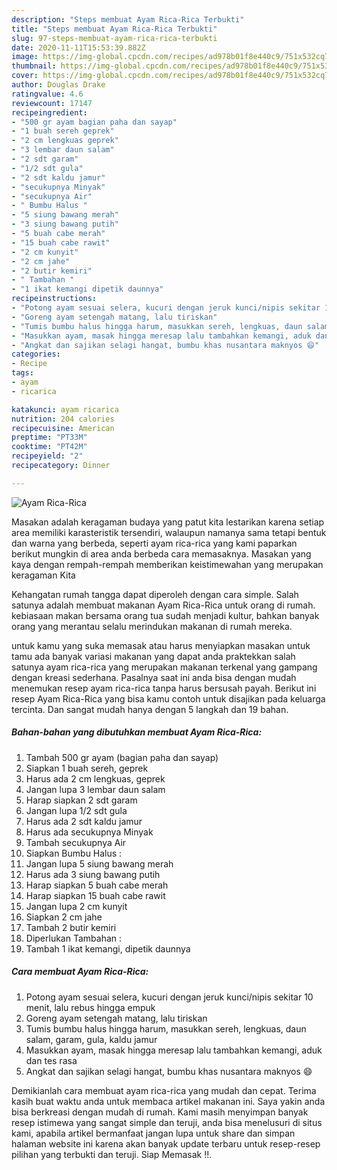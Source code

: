 ```yaml
---
description: "Steps membuat Ayam Rica-Rica Terbukti"
title: "Steps membuat Ayam Rica-Rica Terbukti"
slug: 97-steps-membuat-ayam-rica-rica-terbukti
date: 2020-11-11T15:53:39.882Z
image: https://img-global.cpcdn.com/recipes/ad978b01f8e440c9/751x532cq70/ayam-rica-rica-foto-resep-utama.jpg
thumbnail: https://img-global.cpcdn.com/recipes/ad978b01f8e440c9/751x532cq70/ayam-rica-rica-foto-resep-utama.jpg
cover: https://img-global.cpcdn.com/recipes/ad978b01f8e440c9/751x532cq70/ayam-rica-rica-foto-resep-utama.jpg
author: Douglas Drake
ratingvalue: 4.6
reviewcount: 17147
recipeingredient:
- "500 gr ayam bagian paha dan sayap"
- "1 buah sereh geprek"
- "2 cm lengkuas geprek"
- "3 lembar daun salam"
- "2 sdt garam"
- "1/2 sdt gula"
- "2 sdt kaldu jamur"
- "secukupnya Minyak"
- "secukupnya Air"
- " Bumbu Halus "
- "5 siung bawang merah"
- "3 siung bawang putih"
- "5 buah cabe merah"
- "15 buah cabe rawit"
- "2 cm kunyit"
- "2 cm jahe"
- "2 butir kemiri"
- " Tambahan "
- "1 ikat kemangi dipetik daunnya"
recipeinstructions:
- "Potong ayam sesuai selera, kucuri dengan jeruk kunci/nipis sekitar 10 menit, lalu rebus hingga empuk"
- "Goreng ayam setengah matang, lalu tiriskan"
- "Tumis bumbu halus hingga harum, masukkan sereh, lengkuas, daun salam, garam, gula, kaldu jamur"
- "Masukkan ayam, masak hingga meresap lalu tambahkan kemangi, aduk dan tes rasa"
- "Angkat dan sajikan selagi hangat, bumbu khas nusantara maknyos 😄"
categories:
- Recipe
tags:
- ayam
- ricarica

katakunci: ayam ricarica 
nutrition: 204 calories
recipecuisine: American
preptime: "PT33M"
cooktime: "PT42M"
recipeyield: "2"
recipecategory: Dinner

---
```



![Ayam Rica-Rica](https://img-global.cpcdn.com/recipes/ad978b01f8e440c9/751x532cq70/ayam-rica-rica-foto-resep-utama.jpg)

Masakan adalah keragaman budaya yang patut kita lestarikan karena setiap area memiliki karasteristik tersendiri, walaupun namanya sama tetapi bentuk dan warna yang berbeda, seperti ayam rica-rica yang kami paparkan berikut mungkin di area anda berbeda cara memasaknya. Masakan yang kaya dengan rempah-rempah memberikan keistimewahan yang merupakan keragaman Kita



Kehangatan rumah tangga dapat diperoleh dengan cara simple. Salah satunya adalah membuat makanan Ayam Rica-Rica untuk orang di rumah. kebiasaan makan bersama orang tua sudah menjadi kultur, bahkan banyak orang yang merantau selalu merindukan makanan di rumah mereka.

untuk kamu yang suka memasak atau harus menyiapkan masakan untuk tamu ada banyak variasi makanan yang dapat anda praktekkan salah satunya ayam rica-rica yang merupakan makanan terkenal yang gampang dengan kreasi sederhana. Pasalnya saat ini anda bisa dengan mudah menemukan resep ayam rica-rica tanpa harus bersusah payah.
Berikut ini resep Ayam Rica-Rica yang bisa kamu contoh untuk disajikan pada keluarga tercinta. Dan sangat mudah hanya dengan 5 langkah dan 19 bahan.


<!--inarticleads1-->

##### Bahan-bahan yang dibutuhkan membuat Ayam Rica-Rica:

1. Tambah 500 gr ayam (bagian paha dan sayap)
1. Siapkan 1 buah sereh, geprek
1. Harus ada 2 cm lengkuas, geprek
1. Jangan lupa 3 lembar daun salam
1. Harap siapkan 2 sdt garam
1. Jangan lupa 1/2 sdt gula
1. Harus ada 2 sdt kaldu jamur
1. Harus ada secukupnya Minyak
1. Tambah secukupnya Air
1. Siapkan  Bumbu Halus :
1. Jangan lupa 5 siung bawang merah
1. Harus ada 3 siung bawang putih
1. Harap siapkan 5 buah cabe merah
1. Harap siapkan 15 buah cabe rawit
1. Jangan lupa 2 cm kunyit
1. Siapkan 2 cm jahe
1. Tambah 2 butir kemiri
1. Diperlukan  Tambahan :
1. Tambah 1 ikat kemangi, dipetik daunnya




<!--inarticleads2-->

##### Cara membuat  Ayam Rica-Rica:

1. Potong ayam sesuai selera, kucuri dengan jeruk kunci/nipis sekitar 10 menit, lalu rebus hingga empuk
1. Goreng ayam setengah matang, lalu tiriskan
1. Tumis bumbu halus hingga harum, masukkan sereh, lengkuas, daun salam, garam, gula, kaldu jamur
1. Masukkan ayam, masak hingga meresap lalu tambahkan kemangi, aduk dan tes rasa
1. Angkat dan sajikan selagi hangat, bumbu khas nusantara maknyos 😄




Demikianlah cara membuat ayam rica-rica yang mudah dan cepat. Terima kasih buat waktu anda untuk membaca artikel makanan ini. Saya yakin anda bisa berkreasi dengan mudah di rumah. Kami masih menyimpan banyak resep istimewa yang sangat simple dan teruji, anda bisa menelusuri di situs kami, apabila artikel bermanfaat jangan lupa untuk share dan simpan halaman website ini karena akan banyak update terbaru untuk resep-resep pilihan yang terbukti dan teruji. Siap Memasak !!. 
